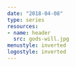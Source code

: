```yaml
---
date: "2018-04-08"
type: series
resources:
- name: header
  src: gods-will.jpg
menustyle: inverted
logostyle: inverted
---
```


